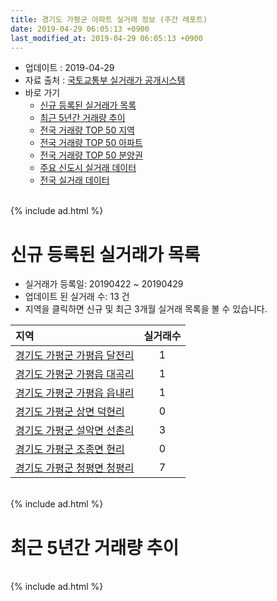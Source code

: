 ```yaml
---
title: 경기도 가평군 아파트 실거래 정보 (주간 레포트)
date: 2019-04-29 06:05:13 +0900
last_modified_at: 2019-04-29 06:05:13 +0900
---
```


* 업데이트 : 2019-04-29
* 자료 출처 : [국토교통부 실거래가 공개시스템](http://rt.molit.go.kr)
* 바로 가기
    * [신규 등록된 실거래가 목록](#신규-등록된-실거래가-목록)
    * [최근 5년간 거래량 추이](#최근-5년간-거래량-추이)
    * [전국 거래량 TOP 50 지역](https://inasie.github.io/apt-trade-info/최근-3개월-전국에서-가장-거래가-많이-발생한-지역)
    * [전국 거래량 TOP 50 아파트](https://inasie.github.io/apt-trade-info/최근-3개월-전국에서-가장-거래가-많이-발생한-아파트)
    * [전국 거래량 TOP 50 분양권](https://inasie.github.io/apt-trade-info/최근-3개월-전국에서-가장-거래가-많이-발생한-분양권)
    * [주요 신도시 실거래 데이터](https://inasie.github.io/apt-trade-info/주요-신도시)
    * [전국 실거래 데이터](https://inasie.github.io/apt-trade-info/전국)

<br>
{% include ad.html %}
<br>

# 신규 등록된 실거래가 목록
* 실거래가 등록일: 20190422 ~ 20190429
* 업데이트 된 실거래 수: 13 건
* 지역을 클릭하면 신규 및 최근 3개월 실거래 목록을 볼 수 있습니다.


|지역|실거래수|
|:---|:---:|
|[경기도 가평군 가평읍 달전리](https://inasie.github.io/apt-trade-info/경기도-가평군-가평읍-달전리)|1|
|[경기도 가평군 가평읍 대곡리](https://inasie.github.io/apt-trade-info/경기도-가평군-가평읍-대곡리)|1|
|[경기도 가평군 가평읍 읍내리](https://inasie.github.io/apt-trade-info/경기도-가평군-가평읍-읍내리)|1|
|[경기도 가평군 상면 덕현리](https://inasie.github.io/apt-trade-info/경기도-가평군-상면-덕현리)|0|
|[경기도 가평군 설악면 선촌리](https://inasie.github.io/apt-trade-info/경기도-가평군-설악면-선촌리)|3|
|[경기도 가평군 조종면 현리](https://inasie.github.io/apt-trade-info/경기도-가평군-조종면-현리)|0|
|[경기도 가평군 청평면 청평리](https://inasie.github.io/apt-trade-info/경기도-가평군-청평면-청평리)|7|


<br>
{% include ad.html %}
<br>

# 최근 5년간 거래량 추이


<div style="width:100%;">
    <canvas id="deal_progress" height="200"></canvas>
</div>

<script>
new Chart(document.getElementById("deal_progress"), {
    type: 'line',
    data: {
        labels: ['201404','201405','201406','201407','201408','201409','201410','201411','201412','201501','201502','201503','201504','201505','201506','201507','201508','201509','201510','201511','201512','201601','201602','201603','201604','201605','201606','201607','201608','201609','201610','201611','201612','201701','201702','201703','201704','201705','201706','201707','201708','201709','201710','201711','201712','201801','201802','201803','201804','201805','201806','201807','201808','201809','201810','201811','201812','201901','201902','201903','201904'],
        datasets: [{
            label: '매매',
            pointRadius: 1,
            data: [31, 32, 39, 23, 26, 29, 37, 22, 35, 37, 63, 45, 58, 50, 24, 30, 37, 25, 35, 15, 16, 15, 27, 33, 45, 25, 23, 21, 28, 33, 38, 17, 15, 8, 16, 27, 18, 23, 17, 25, 28, 28, 33, 18, 13, 34, 35, 23, 28, 19, 24, 21, 18, 26, 24, 11, 11, 11, 13, 14, 9],
            borderColor: "rgba(255, 201, 14, 1)",
            backgroundColor: "rgba(255, 201, 14, 0.5)",
            fill: false,
            lineTension: 0
        },{
            label: '전월세',
            pointRadius: 1,
            data: [22, 27, 20, 22, 34, 21, 37, 24, 14, 18, 19, 31, 20, 10, 17, 19, 14, 15, 17, 13, 12, 13, 13, 26, 22, 16, 14, 20, 17, 13, 18, 15, 11, 17, 14, 17, 21, 8, 17, 10, 16, 8, 15, 15, 7, 17, 17, 22, 26, 8, 20, 16, 12, 11, 24, 14, 10, 9, 17, 12, 9],
            borderColor: "rgba(0, 141, 185, 1)",
            backgroundColor: "rgba(0, 141, 185, 0.5)",
            fill: false,
            lineTension: 0
        }
        ]
    },
    options: {
        responsive: true,
        title: {
            display: false
        },
        tooltips: {
            mode: 'index',
            intersect: false
        },
        hover: {
            mode: 'nearest',
            intersect: true
        },
        scales: {
            xAxes: [{
                display: true,
                scaleLabel: {
                    display: true,
                    labelString: '년/월'
                }
            }],
            yAxes: [{
                display: true,
                ticks: {
                    suggestedMin: 0,
                },
                scaleLabel: {
                    display: true,
                    labelString: '실거래 수'
                }
            }]
        }
    }
});

</script>


<br>
{% include ad.html %}
<br>

